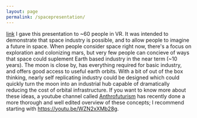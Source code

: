 ```yaml
---
layout: page
permalink: /spacepresentation/
---
```

[link](spacepresentation/redirect)
I gave this presentation to ~60 people in VR. It was intended to demonstrate that space industry is possible, and to allow people to imagine a future in space. When people consider space right now, there's a focus on exploration and colonizing mars, but very few people can concieve of ways that space could suplement Earth based industry in the near term (~10 years). The moon is close by, has everything required for basic industry, and offers good access to useful earth orbits. With a bit of out of the box thinking, nearly self replicating industry could be designed which could quickly turn the moon into an industrial hub capable of dramatically reducing the cost of orbital infrastructure. If you want to know more about these ideas, a youtube channel called [Anthrofuturism](https://www.youtube.com/@Anthrofuturism) has recently done a more thorough and well edited overview of these concepts; I recommend starting with https://youtu.be/WZN2xXMb28g.